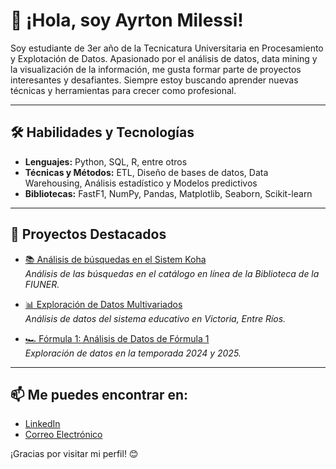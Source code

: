 # 👋 ¡Hola, soy Ayrton Milessi!

Soy estudiante de 3er año de la Tecnicatura Universitaria en Procesamiento y Explotación de Datos. Apasionado por el análisis de datos, data mining y la visualización de la información, me gusta formar parte de proyectos interesantes y desafiantes. Siempre estoy buscando aprender nuevas técnicas y herramientas para crecer como profesional.

---

## 🛠️ Habilidades y Tecnologías
- **Lenguajes:** Python, SQL, R, entre otros
- **Técnicas y Métodos:** ETL, Diseño de bases de datos, Data Warehousing, Análisis estadístico y Modelos predictivos
- **Bibliotecas:** FastF1, NumPy, Pandas, Matplotlib, Seaborn, Scikit-learn

---

## 📂 Proyectos Destacados

- [📚 Análisis de búsquedas en el Sistem Koha](https://github.com/Ayrton-Milessi/Practica-Academica)  
  _Análisis de las búsquedas en el catálogo en línea de la Biblioteca de la FIUNER._  

- [📊 Exploración de Datos Multivariados](https://github.com/Ayrton-Milessi/VICTORIA-Exploracion-de-Datos-Multivariados)  
  _Análisis de datos del sistema educativo en Victoria, Entre Ríos._  

- [🏎️ Fórmula 1: Análisis de Datos de Fórmula 1](https://github.com/Ayrton-Milessi/Formula-1)  
  _Exploración de datos en la temporada 2024 y 2025._  

---

## 📫 Me puedes encontrar en:

- [LinkedIn](https://www.linkedin.com/in/ayrton-milessi-90ab91327/)  
- [Correo Electrónico](mailto:ayrton4210@gmail.com)  

¡Gracias por visitar mi perfil! 😊
